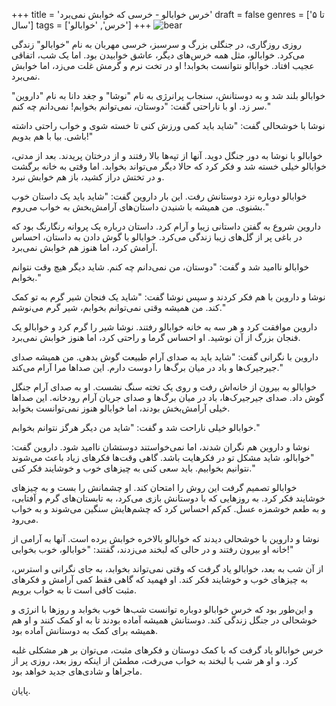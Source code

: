 +++
title = 'خرس خوابالو - خرسی که خوابش نمی‌برد'
draft = false
genres = ['تا ۵ سال']
tags = ['خرس', 'خوابالو']
+++
![bear](/8.bear.jpg)

روزی روزگاری، در جنگلی بزرگ و سرسبز، خرسی مهربان به نام "خوابالو" زندگی می‌کرد. خوابالو، مثل همه خرس‌های دیگر، عاشق خوابیدن بود. اما یک شب، اتفاقی عجیب افتاد. خوابالو نتوانست بخوابد! او در تخت نرم و گرمش غلت می‌زد، اما خوابش نمی‌برد.

خوابالو بلند شد و به دوستانش، سنجاب پرانرژی به نام "نوشا" و جغد دانا به نام "داروین" سر زد. او با ناراحتی گفت: "دوستان، نمی‌توانم بخوابم! نمی‌دانم چه کنم."

نوشا با خوشحالی گفت: "شاید باید کمی ورزش کنی تا خسته شوی و خواب راحتی داشته باشی. بیا با هم بدویم!"

خوابالو با نوشا به دور جنگل دوید. آنها از تپه‌ها بالا رفتند و از درختان پریدند. بعد از مدتی، خوابالو خیلی خسته شد و فکر کرد که حالا دیگر می‌تواند بخوابد. اما وقتی به خانه برگشت و در تختش دراز کشید، باز هم خوابش نبرد.

خوابالو دوباره نزد دوستانش رفت. این بار داروین گفت: "شاید باید یک داستان خوب بشنوی. من همیشه با شنیدن داستان‌های آرامش‌بخش به خواب می‌روم."

داروین شروع به گفتن داستانی زیبا و آرام کرد. داستان درباره یک پروانه رنگارنگ بود که در باغی پر از گل‌های زیبا زندگی می‌کرد. خوابالو با گوش دادن به داستان، احساس آرامش کرد، اما هنوز هم خوابش نمی‌برد.

خوابالو ناامید شد و گفت: "دوستان، من نمی‌دانم چه کنم. شاید دیگر هیچ وقت نتوانم بخوابم."

نوشا و داروین با هم فکر کردند و سپس نوشا گفت: "شاید یک فنجان شیر گرم به تو کمک کند. من همیشه وقتی نمی‌توانم بخوابم، شیر گرم می‌نوشم."

داروین موافقت کرد و هر سه به خانه خوابالو رفتند. نوشا شیر را گرم کرد و خوابالو یک فنجان بزرگ از آن نوشید. او احساس گرما و راحتی کرد، اما هنوز خوابش نمی‌برد.

داروین با نگرانی گفت: "شاید باید به صدای آرام طبیعت گوش بدهی. من همیشه صدای جیرجیرک‌ها و باد در میان برگ‌ها را دوست دارم. این صداها مرا آرام می‌کند."

خوابالو به بیرون از خانه‌اش رفت و روی یک تخته سنگ نشست. او به صدای آرام جنگل گوش داد. صدای جیرجیرک‌ها، باد در میان برگ‌ها و صدای جریان آرام رودخانه. این صداها خیلی آرامش‌بخش بودند، اما خوابالو هنوز نمی‌توانست بخوابد.

خوابالو خیلی ناراحت شد و گفت: "شاید من دیگر هرگز نتوانم بخوابم."

نوشا و داروین هم نگران شدند، اما نمی‌خواستند دوستشان ناامید شود. داروین گفت: "خوابالو، شاید مشکل تو در فکرهایت باشد. گاهی وقت‌ها فکرهای زیاد باعث می‌شوند نتوانیم بخوابیم. باید سعی کنی به چیزهای خوب و خوشایند فکر کنی."

خوابالو تصمیم گرفت این روش را امتحان کند. او چشمانش را بست و به چیزهای خوشایند فکر کرد. به روزهایی که با دوستانش بازی می‌کرد، به تابستان‌های گرم و آفتابی، و به طعم خوشمزه عسل. کم‌کم احساس کرد که چشم‌هایش سنگین می‌شوند و به خواب می‌رود.

نوشا و داروین با خوشحالی دیدند که خوابالو بالاخره خوابش برده است. آنها به آرامی از خانه او بیرون رفتند و در حالی که لبخند می‌زدند، گفتند: "خوابالو، خوب بخوابی!"

از آن شب به بعد، خوابالو یاد گرفت که وقتی نمی‌تواند بخوابد، به جای نگرانی و استرس، به چیزهای خوب و خوشایند فکر کند. او فهمید که گاهی فقط کمی آرامش و فکرهای مثبت کافی است تا به خواب برویم.

و این‌طور بود که خرس خوابالو دوباره توانست شب‌ها خوب بخوابد و روزها با انرژی و خوشحالی در جنگل زندگی کند. دوستانش همیشه آماده بودند تا به او کمک کنند و او هم همیشه برای کمک به دوستانش آماده بود.

خرس خوابالو یاد گرفت که با کمک دوستان و فکرهای مثبت، می‌توان بر هر مشکلی غلبه کرد. و او هر شب با لبخند به خواب می‌رفت، مطمئن از اینکه روز بعد، روزی پر از ماجراها و شادی‌های جدید خواهد بود.

پایان.